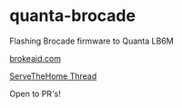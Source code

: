 # quanta-brocade
Flashing Brocade firmware to Quanta LB6M

[brokeaid.com](http://brokeaid.com/)  

[ServeTheHome Thread](https://forums.servethehome.com/index.php?threads/turbocharge-your-quanta-lb6m-flash-to-brocade-turboiron.17971/)  

Open to PR's!